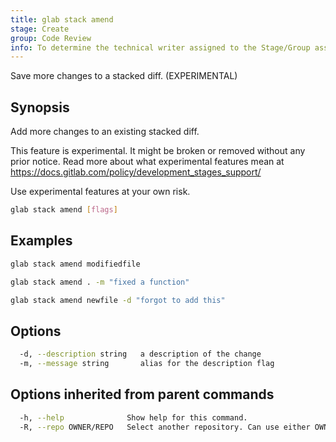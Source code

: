 ```yaml
---
title: glab stack amend
stage: Create
group: Code Review
info: To determine the technical writer assigned to the Stage/Group associated with this page, see https://about.gitlab.com/handbook/product/ux/technical-writing/#assignments
---
```


<!--
This documentation is auto generated by a script.
Please do not edit this file directly. Run `make gen-docs` instead.
-->

Save more changes to a stacked diff. (EXPERIMENTAL)

## Synopsis

Add more changes to an existing stacked diff.

This feature is experimental. It might be broken or removed without any prior notice.
Read more about what experimental features mean at
<https://docs.gitlab.com/policy/development_stages_support/>

Use experimental features at your own risk.

```bash twoslash title="Terminal"
glab stack amend [flags]
```

## Examples

```bash twoslash title="Terminal"
glab stack amend modifiedfile

glab stack amend . -m "fixed a function"

glab stack amend newfile -d "forgot to add this"
```

## Options

```bash twoslash title="Terminal"
  -d, --description string   a description of the change
  -m, --message string       alias for the description flag
```

## Options inherited from parent commands

```bash twoslash title="Terminal"
  -h, --help              Show help for this command.
  -R, --repo OWNER/REPO   Select another repository. Can use either OWNER/REPO or `GROUP/NAMESPACE/REPO` format. Also accepts full URL or Git URL.
```
